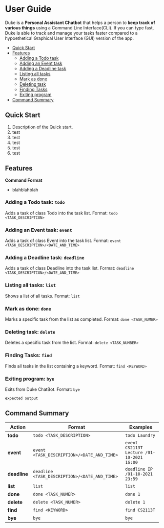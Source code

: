 # User Guide
Duke is a **Personal Assistant Chatbot** that helps a person to **keep track of various things** using a Command Line Interface(CLI). If you can type fast, Duke is able to track and manage your tasks faster compared to a hypoethetical Graphical User Interface (GUI) version of the app. 

* [Quick Start](https://xingjie99.github.io/ip/#quick-start)
* [Features](https://xingjie99.github.io/ip/#features)
  - [Adding a Todo task](https://xingjie99.github.io/ip/#adding-a-todo-task-todo)
  - [Adding an Event task](https://xingjie99.github.io/ip/#adding-an-event-task-event)
  - [Adding a Deadline task](https://xingjie99.github.io/ip/#adding-a-deadline-task-deadline)
  - [Listing all tasks](https://xingjie99.github.io/ip/#listing-all-tasks-list)
  - [Mark as done](https://xingjie99.github.io/ip/#mark-as-done-done)
  - [Deleting task](https://xingjie99.github.io/ip/#deleting-task-delete)
  - [Finding Tasks](https://xingjie99.github.io/ip/#finding-tasks-find)
  - [Exiting program](https://xingjie99.github.io/ip/#exiting-program-bye)
* [Command Summary](https://xingjie99.github.io/ip/#command-summary)

## Quick Start 
1. Description of the Quick start.
2. test
3. test
4. test
5. test
6. test

## Features
**Command Format** 
 *  blahblahblah 


### Adding a Todo task: `todo`
Adds a task of class Todo into the task list.
Format: `todo <TASK_DESCRIPTION>`

### Adding an Event task: `event`
Adds a task of class Event into the task list.
Format: `event <TASK_DESCRIPTION>/<DATE_AND_TIME>`

### Adding a Deadline task: `deadline`
Adds a task of class Deadline into the task list.
Format: `deadline <TASK_DESCRIPTION>/<DATE_AND_TIME>`

### Listing all tasks: `list`
Shows a list of all tasks.
Format: `list`

### Mark as done: `done`
Marks a specific task from the list as completed.
Format: `done <TASK_NUMER>`

### Deleting task: `delete`
Deletes a specific task from the list.
Format: `delete <TASK_NUMBER>`

### Finding Tasks: `find`
Finds all tasks in the list containing a keyword.
Format: `find <KEYWORD>`

### Exiting program: `bye`
Exits from Duke ChatBot.
Format: `bye`

```
expected output
```

## Command Summary
**Action** | **Format** | **Examples**
---------- | ---------- | ------------
**todo** | `todo <TASK_DESCRIPTION>` | `todo Laundry`
**event** | `event <TASK_DESCRIPTION>/<DATE_AND_TIME>` | `event CS2113T Lecture /01-10-2021 16:00`
**deadline** | `deadline <TASK_DESCRIPTION>/<DATE_AND_TIME>` | `deadline IP /01-10-2021 23:59`
**list** | `list` | `list`
**done** | `done <TASK_NUMER>` | `done 1`
**delete** | `delete <TASK_NUMER>` | `delete 1`
**find** | `find <KEYWORD>` | `find CS2113T`
**bye** | `bye` | `bye`
